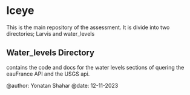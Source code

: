 # Iceye

This is the main repository of the assessment. It is divide into two directories;
Larvis and water_levels

## Water_levels Directory
contains the code and docs for the water levels sections of quering the 
eauFrance API and the USGS api.

@author: Yonatan Shahar
@date: 12-11-2023
